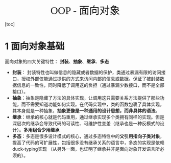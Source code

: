 <div align=center><font face="黑体" size=6>OOP - 面向对象</font></div>

[toc]

# 1 面向对象基础

面向对象的四大关键特性： **封装**、**抽象**、**继承**、**多态**

* **封装**： 封装特性也叫做信息的隐藏或者数据的保护，类通过暴漏有限的访问接口，授权外部仅能通过提供的方式来访问内部的信息或数据。保证了被封装数据信息的一致性，同时降低了调用这的负担（通过暴漏少数接口，而不是全部接口）。
* **抽象**：抽象是隐藏了方法的具体实现，让调用这只需要关系方法提供了那些功能，而不需要知道功能如何实现。在代码实现中，类的函数包裹了具体实现，其本身就是一种抽象，**抽象更像是一种通用的设计思想，而非具体的语法**。
* **继承**：继承的核心就是代码重用，通过继承实现多个类拥有同样的实现。但是深层次的继承会导致代码的可读性、可维护性变差（继承也是一种反模式的设计）。**多用组合少用继承**
* **多态**：多态是很多设计模式的核心，通过多态特性中的**父引用指向子类对象**，提高了代码的可扩展性，包括很多没有继承关系的语言中，多态的实现是依赖duck-typing实现 （从另外一面，也证明了继承并非是面向对象开发语言所必须的）。

